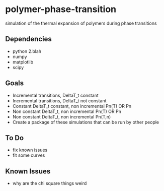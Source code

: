 polymer-phase-transition
========================

simulation of the thermal expansion of polymers during phase transitions

Dependencies
------------
- python 2.blah
- numpy
- matplotlib
- scipy

Goals
-----
 - Incremental transitions, DeltaT_t constant
 - Incremental transitions, DeltaT_t not constant
 - Constant DeltaT_t constant, non incremental Pn(T) OR Pn
 - Non constant DeltaT_t, non incremental Pn(T) OR Pn
 - Non constant DeltaT_t, non incremental Pn(T,n)
 - Create a package of these simulations that can be run by other people

To Do
-----
 - fix known issues
 - fit some curves

Known Issues
------------
 - why are the chi square things weird
 